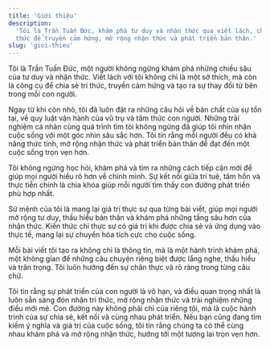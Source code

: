 ```yaml
---
title: 'Giới thiệu'
description:
  'Tôi là Trần Tuấn Đức, khám phá tư duy và nhận thức qua viết lách, chia sẻ tri
  thức để truyền cảm hứng, mở rộng nhận thức và phát triển bản thân.'
slug: 'gioi-thieu'
---
```


Tôi là Trần Tuấn Đức, một người không ngừng khám phá những chiều sâu của tư duy
và nhận thức. Viết lách với tôi không chỉ là một sở thích, mà còn là công cụ để
chia sẻ tri thức, truyền cảm hứng và tạo ra sự thay đổi từ bên trong mỗi con
người.

Ngay từ khi còn nhỏ, tôi đã luôn đặt ra những câu hỏi về bản chất của sự tồn
tại, về quy luật vận hành của vũ trụ và tâm thức con người. Những trải nghiệm cá
nhân cùng quá trình tìm tòi không ngừng đã giúp tôi nhìn nhận cuộc sống với một
góc nhìn sâu sắc hơn. Tôi tin rằng mỗi người đều có khả năng thức tỉnh, mở rộng
nhận thức và phát triển bản thân để đạt đến một cuộc sống trọn vẹn hơn.

Tôi không ngừng học hỏi, khám phá và tìm ra những cách tiếp cận mới để giúp mọi
người hiểu rõ hơn về chính mình. Sự kết nối giữa trí tuệ, tâm hồn và thực tiễn
chính là chìa khóa giúp mỗi người tìm thấy con đường phát triển phù hợp nhất.

Sứ mệnh của tôi là mang lại giá trị thực sự qua từng bài viết, giúp mọi người mở
rộng tư duy, thấu hiểu bản thân và khám phá những tầng sâu hơn của nhận thức.
Kiến thức chỉ thực sự có giá trị khi được chia sẻ và ứng dụng vào thực tế, mang
lại sự chuyển hóa tích cực cho cuộc sống.

Mỗi bài viết tôi tạo ra không chỉ là thông tin, mà là một hành trình khám phá,
một không gian để những câu chuyện riêng biệt được lắng nghe, thấu hiểu và trân
trọng. Tôi luôn hướng đến sự chân thực và rõ ràng trong từng câu chữ.

Tôi tin rằng sự phát triển của con người là vô hạn, và điều quan trọng nhất là
luôn sẵn sàng đón nhận tri thức, mở rộng nhận thức và trải nghiệm những điều mới
mẻ. Con đường này không phải chỉ của riêng tôi, mà là cuộc hành trình của sự
chia sẻ, kết nối và cùng nhau phát triển. Nếu bạn cũng đang tìm kiếm ý nghĩa và
giá trị của cuộc sống, tôi tin rằng chúng ta có thể cùng nhau khám phá và mở
rộng nhận thức, hướng tới một tương lai trọn vẹn hơn.
